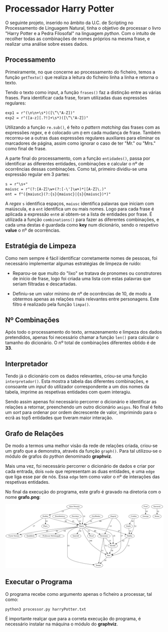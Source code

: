﻿# Processador Harry Potter

O seguinte projeto, inserido no âmbito da U.C. de Scripting no Processamento de Linguagem Natural, tinha o objetivo de processar o livro "Harry Potter e a Pedra Filosofal" na linguagem <em>python</em>. Com o intuito de recolher todas as combinações de nomes próprios na mesma frase, e realizar uma análise sobre esses dados.

## Processamento

Primeiramente, no que concerne ao processamento do ficheiro, temos a função `getTexto()` que realiza a leitura do ficheiro linha a linha e retorna o texto.

Tendo o texto como input, a função `frases()` faz a distinção entre as várias frases. Para identificar cada frase, foram utilizadas duas expressões regulares:

    exp1 = r"(\n\n+\s*)([\“\"A-Z])"
    exp2 = r"([a-z][.?!]+\s*)([\“\"A-Z])"

Utilizando a função `re.sub()`, é feito o <em>pattern matching</em> das frases com as expressões <em>regex</em>, e é colocado um `@` em cada mudança de frase.
Também recorreu-se a outras duas expressões regulares auxiliares para eliminar os marcadores de página, assim como ignorar o caso de ter "Mr." ou "Mrs." como final de frase.

A parte final do processamento, com a função `entidades()`, passa por identificar as diferentes entidades, combinações e calcular o nº de ocorrências dessas combinações.
Como tal, primeiro dividiu-se uma expressão regular em 3 partes:

    s = r"\s+"
    maiusc = r"(?:[A-Z]\w+(?:[-\']\w+)*|[A-Z]\.)"
    ent = f"({maiusc}(?:{s}{maiusc}|{s}{maiusc})*)"

A <em>regex</em> `s` identifica espaços, `maiusc` identifica palavras que iniciam com maiúscula, e a `ent` identifica um ou mais nomes.
Logo para cada frase é aplicada a expressão `ent`e aí obtem-se a lista de entidades por frase. É utilizada a função `combinations()` para fazer as diferentes combinações, e cada uma destas é guardada como **key** num dicionário, sendo o respetivo **value** o nº de ocorrências.

## Estratégia de Limpeza

Como nem sempre é fácil identificar corretamente nomes de pessoas, foi necessário implementar algumas estratégias de limpeza de ruído:

- Reparou-se que muito do "lixo" se tratava de pronomes ou construtores de início de frase, logo foi criada uma lista com estas palavras que seriam filtradas e descartadas.

- Definiu-se um valor mínimo de nº de ocorrências de 10, de modo a obtermos apenas as relações mais relevantes entre personagens. Este filtro é realizado pela função `limpa()`.

## Nº Combinações

Após todo o processamento do texto, armazenamento e limpeza dos dados pretendidos, apenas foi necessário chamar a função `len()` para calcular o tamanho do dicionário. O nº total de combinações diferentes obtido é de **33**.

## Interpretador

Tendo já o dicionário com os dados relevantes, criou-se uma função `interpretador()`. Esta mostra a tabela das diferentes combinações, e consoante um <em>input</em> do utilizador correspondente a um dos nomes da tabela, imprime as respetivas entidades com quem interagiu.

Sendo assim apenas foi necessário percorrer o dicionário e identificar as relações a retornar, preenchendo um outro dicionário `amigos`. No final é feito um <em>sort</em> para ordenar por ordem decrescente de valor, imprimindo para o ecrã as top5 entidades que tiveram maior interação.

## Grafo de Relações

De modo a termos uma melhor visão da rede de relações criada, criou-se um grafo que a demonstra, através da função `graph()`.
Para tal utilizou-se o módulo de grafos do <em>python</em> denominado **graphviz**.

Mais uma vez, foi necessário percorrer o dicionário de dados e criar por cada entrada, dois `node` que representam as duas entidades, e uma `edge` que liga esse par de nós. Essa `edge` tem como valor o nº de interações das respetivas entidades.

No final da execução do programa, este grafo é gravado na diretoria com o nome **grafo.png**:

![Alt text](grafo.png?raw=true "Grafo")

## Executar o Programa

O programa recebe como argumento apenas o ficheiro a processar, tal como:

    python3 processor.py harryPotter.txt

É importante realçar que para a correta execução do programa, é necessário instalar na máquina o módulo do **graphviz**.
